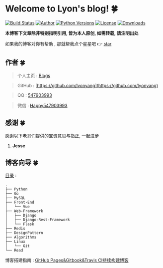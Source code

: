 # Welcome to Lyon's blog!  🍀

[![Build Status](https://travis-ci.org/lyonyang/blogs.svg?branch=master)](https://travis-ci.org/lyonyang/blogs)
[![Author](https://img.shields.io/badge/Author-Lyon-orange.svg)]()
[![Python Versions](https://img.shields.io/badge/python-2.x%2C%203.x-blue.svg)](https://www.python.org/)
[![License](https://img.shields.io/badge/license-Apache%202.0-blue.svg)](https://github.com/lyonyang/blogs/blob/master/LICENSE)
[![Downloads](https://img.shields.io/badge/downloads-4.46MB-blue.svg)](https://codeload.github.com/lyonyang/blogs/zip/master)

**本博客下文章除非特别指明引用, 皆为本人原创, 如需转载, 请注明出处**

如果我的博客对你有帮助 , 那就帮我点个星星吧 👉 [star](https://github.com/lyonyang/blogs)

## 作者  🍀

> 个人主页 : [Blogs](https://lyonyang.github.io/blogs/)

> GitHub : [https://github.com/lyonyang](https://github.com/lyonyang)

> QQ : [547903993](http://wpa.qq.com/msgrd?v=3&uin=547903993&site=qq&menu=yes)

> 微信 : [Happy547903993]()

## 感谢  🍀

感谢以下老哥们提供的宝贵意见与指正, 一起进步

1. **Jesse**


## 博客向导  🍀

[目录](SUMMARY.md) : 

```tree
.
├── Python   
├── Go
├── MySQL          
├── Front-End   
│   └── Vue 
├── Web-Framework
│   ├── Django
│   ├── Django-Rest-Framework
│   └── Flask
├── Redis
├── DesignPattern   
├── Algorithms     
├── Linux
│   └── Git
└── Read
```

博客搭建指南 : [GitHub Pages&Gitbook&Travis CI持续构建博客](https://lyonyang.github.io/blogs/09-Linux/Git/GitHub%20Pages&Gitbook&Travis%20CI%E6%8C%81%E7%BB%AD%E6%9E%84%E5%BB%BA%E5%8D%9A%E5%AE%A2.html)

